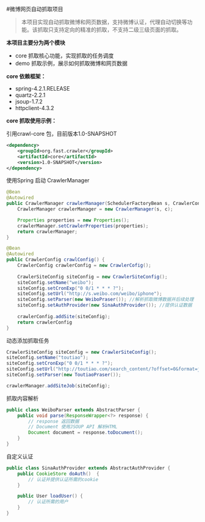 #微博网页自动抓取项目

>本项目实现自动抓取微博和网页数据，支持微博认证，代理自动切换等功能。该抓取只支持定向的精准的抓取，不支持二级三级页面的抓取。

**本项目主要分为两个模块**
- core 抓取核心功能，实现抓取的任务调度
- demo 抓取示例，展示如何抓取微博和网页数据


**core 依赖框架：**
- spring-4.2.1.RELEASE
- quartz-2.2.1
- jsoup-1.7.2
- httpclient-4.3.2


**core 抓取使用示例：**

引用crawl-core 包，目前版本1.0-SNAPSHOT
``` xml
<dependency>
    <groupId>org.fast.crawler</groupId>
    <artifactId>core</artifactId>
    <version>1.0-SNAPSHOT</version>
</dependency>
```
使用Spring 启动 CrawlerManager
``` java
@Bean
@Autowired
public CrawlerManager crawlerManager(SchedulerFactoryBean s, CrawlerConfig c) {
	CrawlerManager crawlerManager = new CrawlerManager(s, c);

	Properties properties = new Properties();
	crawlerManager.setCrawlerProperties(properties);
	return crawlerManager;
}

@Bean
@Autowired
public CrawlerConfig crawlConfig() {
	CrawlerConfig crawlerConfig = new CrawlerCofig();
	
	CrawlerSiteConfig siteConfig = new CrawlerSiteConfig();
	siteConfig.setName("weibo");
	siteConfig.setCronExp("0 0/1 * * * ?");
	siteConfig.setUrl("http://s.weibo.com/weibo/iphone");
	siteConfig.setParser(new WeiboPraser()); //解析抓取微博数据并后续处理
	siteConfig.setAuthProvider(new SinaAuthProvider()); //提供认证数据
	
	crawlerConfig.addSite(siteConfig);
	return crawlerConfig
}
```
动态添加抓取任务
``` java
CrawlerSiteConfig siteConfig = new CrawlerSiteConfig();
siteConfig.setName("toutiao");
siteConfig.setCronExp("0 0/1 * * * ?");
siteConfig.setUrl("http://toutiao.com/search_content/?offset=0&format=json&keyword=iphone&autoload=true&count=20");
siteConfig.setParser(new ToutiaoPraser());

crawlerManager.addSiteJob(siteConfig);
``` 
抓取内容解析
``` java
public class WeiboParser extends AbstractParser {
	public void parse(ResponseWrapper<?> response) {
	    // response 返回数据
	    // Document 使用JSOUP API 解析HTML
		Document document = response.toDocument();
	}
}
``` 
自定义认证
``` java
public class SinaAuthProvider extends AbstractAuthProvider {
	public CookieStore doAuth()  {
		// 认证并提供认证所需的cookie
	}

	public User loadUser() {
		// 认证所需的用户
	}
}
```  
